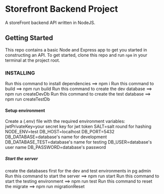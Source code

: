 # Storefront Backend Project

A storeFront backend API written in NodeJS.

## Getting Started
This repo contains a basic Node and Express app to get you started in constructing an API. To get started, clone this repo and run `npm` in your terminal at the project root.

### INSTALLING
Run this command to install dependencies ==> npm i
Run this command to build ==> npm run build
Run this command to create the dev database ==> npm run createDevDb
Run this command to create the test database ==> npm run createTestDb


#### Setup environment
Create a (.env) file with the required environment variables:
    jwtPrivateKey=your secret key for jwt token
    SALT=salt round for hashing
    NODE_ENV=test
    DB_HOST=localhost
    DB_PORT=5432
    DB_DATABASE=database's name for development
    DB_DATABASE_TEST=database's name for testing
    DB_USER=database's user name
    DB_PASSWORD=database's password

##### Start the server
create the databases first for the dev and test environments in pg admin
Run this command to start the server ==> npm run start
Run this command to start the testing environment ==> npm run test
Run this command to reset the migrate ==> npm run migrationReset